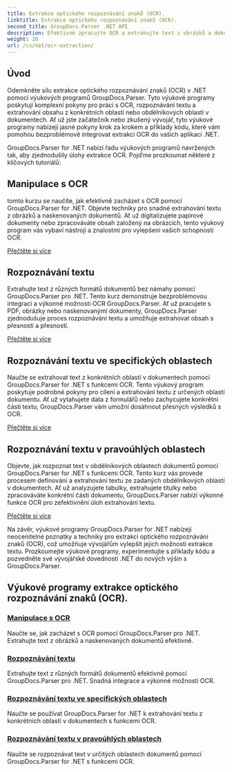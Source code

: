 ```yaml
---
title: Extrakce optického rozpoznávání znaků (OCR).
linktitle: Extrakce optického rozpoznávání znaků (OCR).
second_title: GroupDocs.Parser .NET API
description: Efektivně zpracujte OCR a extrahujte text z obrázků a dokumentů pomocí GroupDocs.Parser pro .NET. Vylepšete své možnosti OCR ještě dnes!
weight: 28
url: /cs/net/ocr-extraction/
---
```


## Úvod

Odemkněte sílu extrakce optického rozpoznávání znaků (OCR) v .NET pomocí výukových programů GroupDocs.Parser. Tyto výukové programy poskytují komplexní pokyny pro práci s OCR, rozpoznávání textu a extrahování obsahu z konkrétních oblastí nebo obdélníkových oblastí v dokumentech. Ať už jste začátečník nebo zkušený vývojář, tyto výukové programy nabízejí jasné pokyny krok za krokem a příklady kódu, které vám pomohou bezproblémově integrovat extrakci OCR do vašich aplikací .NET.

GroupDocs.Parser for .NET nabízí řadu výukových programů navržených tak, aby zjednodušily úlohy extrakce OCR. Pojďme prozkoumat některé z klíčových tutoriálů:

## Manipulace s OCR
tomto kurzu se naučíte, jak efektivně zacházet s OCR pomocí GroupDocs.Parser for .NET. Objevte techniky pro snadné extrahování textu z obrázků a naskenovaných dokumentů. Ať už digitalizujete papírové dokumenty nebo zpracováváte obsah založený na obrázcích, tento výukový program vás vybaví nástroji a znalostmi pro vylepšení vašich schopností OCR.

[Přečtěte si více](./handling-ocr/)

## Rozpoznávání textu
Extrahujte text z různých formátů dokumentů bez námahy pomocí GroupDocs.Parser pro .NET. Tento kurz demonstruje bezproblémovou integraci a výkonné možnosti OCR GroupDocs.Parser. Ať už pracujete s PDF, obrázky nebo naskenovanými dokumenty, GroupDocs.Parser zjednodušuje proces rozpoznávání textu a umožňuje extrahovat obsah s přesností a přesností.

[Přečtěte si více](./recognizing-text/)

## Rozpoznávání textu ve specifických oblastech
Naučte se extrahovat text z konkrétních oblastí v dokumentech pomocí GroupDocs.Parser for .NET s funkcemi OCR. Tento výukový program poskytuje podrobné pokyny pro cílení a extrahování textu z určených oblastí dokumentu. Ať už vytahujete data z formulářů nebo zachycujete konkrétní části textu, GroupDocs.Parser vám umožní dosáhnout přesných výsledků s OCR.

[Přečtěte si více](./recognizing-text-in-specific-areas/)

## Rozpoznávání textu v pravoúhlých oblastech
Objevte, jak rozpoznat text v obdélníkových oblastech dokumentů pomocí GroupDocs.Parser for .NET s funkcemi OCR. Tento kurz vás provede procesem definování a extrahování textu ze zadaných obdélníkových oblastí v dokumentech. Ať už analyzujete tabulky, extrahujete titulky nebo zpracováváte konkrétní části dokumentu, GroupDocs.Parser nabízí výkonné funkce OCR pro zefektivnění úloh extrahování textu.

[Přečtěte si více](./recognizing-text-in-rectangular-regions/)

Na závěr, výukové programy GroupDocs.Parser for .NET nabízejí neocenitelné poznatky a techniky pro extrakci optického rozpoznávání znaků (OCR), což umožňuje vývojářům vylepšit jejich možnosti extrakce textu. Prozkoumejte výukové programy, experimentujte s příklady kódu a pozvedněte své vývojářské dovednosti .NET do nových výšin s GroupDocs.Parser.
## Výukové programy extrakce optického rozpoznávání znaků (OCR).
### [Manipulace s OCR](./handling-ocr/)
Naučte se, jak zacházet s OCR pomocí GroupDocs.Parser pro .NET. Extrahujte text z obrázků a naskenovaných dokumentů efektivně.
### [Rozpoznávání textu](./recognizing-text/)
Extrahujte text z různých formátů dokumentů efektivně pomocí GroupDocs.Parser pro .NET. Snadná integrace a výkonné možnosti OCR.
### [Rozpoznávání textu ve specifických oblastech](./recognizing-text-in-specific-areas/)
Naučte se používat GroupDocs.Parser for .NET k extrahování textu z konkrétních oblastí v dokumentech s funkcemi OCR.
### [Rozpoznávání textu v pravoúhlých oblastech](./recognizing-text-in-rectangular-regions/)
Naučte se rozpoznávat text v určitých oblastech dokumentů pomocí GroupDocs.Parser for .NET s funkcemi OCR.